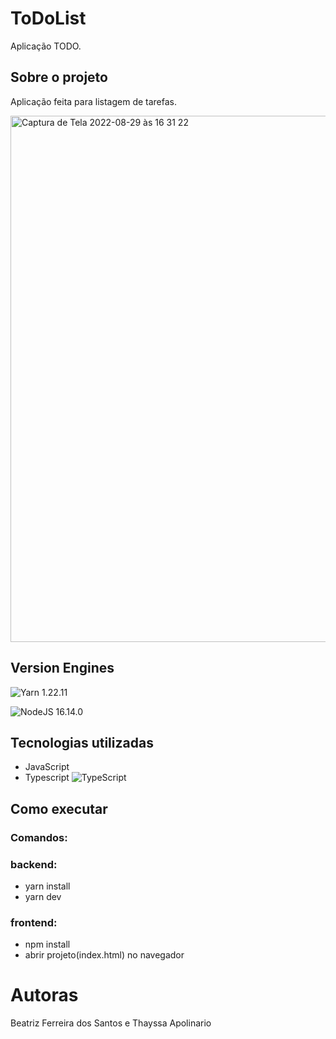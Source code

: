 # ToDoList
Aplicação TODO.

## Sobre o projeto
Aplicação feita para listagem de tarefas.

<img width="842" alt="Captura de Tela 2022-08-29 às 16 31 22" src="https://user-images.githubusercontent.com/60610706/187283518-7ef058d9-07d0-4b0b-a410-bce1681264c7.png">


## Version Engines

![Yarn](https://img.shields.io/badge/yarn-%232C8EBB.svg?style=for-the-badge&logo=yarn&logoColor=white)  1.22.11

![NodeJS](https://img.shields.io/badge/node.js-6DA55F?style=for-the-badge&logo=node.js&logoColor=white)  16.14.0

## Tecnologias utilizadas
- JavaScript <img height="14em" src="https://img.shields.io/badge/javascript-%23323330.svg?style=for-the-badge&logo=javascript&logoColor=%23F7DF1E" />
- Typescript ![TypeScript](https://img.shields.io/badge/typescript-%23007ACC.svg?style=for-the-badge&logo=typescript&logoColor=white)

## Como executar
### Comandos: 
### backend:
- yarn install
- yarn dev
### frontend:
- npm install
- abrir projeto(index.html) no navegador
 
# Autoras
Beatriz Ferreira dos Santos e Thayssa Apolinario
 
